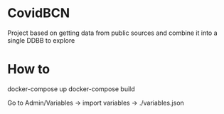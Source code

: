 # CovidBCN
Project based on getting data from public sources and combine it into a single DDBB to explore 

# How to
docker-compose up
docker-compose build

Go to Admin/Variables -> import variables -> ./variables.json